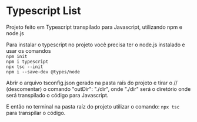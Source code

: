 <h1>Typescript List</h1>

<p>Projeto feito em Typescript transpilado para Javascript, utilizando npm e node.js</p>
<p>Para instalar o typescript no projeto você precisa ter o node.js instalado e usar os comandos<br>
<code>npm init</code><br>
<code>npm i typescript</code><br>
<code>npx tsc --init</code><br>
<code>npm i --save-dev @types/node</code><br>
<p>Abrir o arquivo tsconfig.json gerado na pasta raís do projeto e tirar o // (descomentar) o comando "outDir": "./dir", onde "./dir" será o diretório onde será transpilado o código para Javascript.<br>
<p>E então no terminal na pasta raíz do projeto utilizar o comando: <code>npx tsc</code> para transpilar o código.</p><br>
<p></p>

